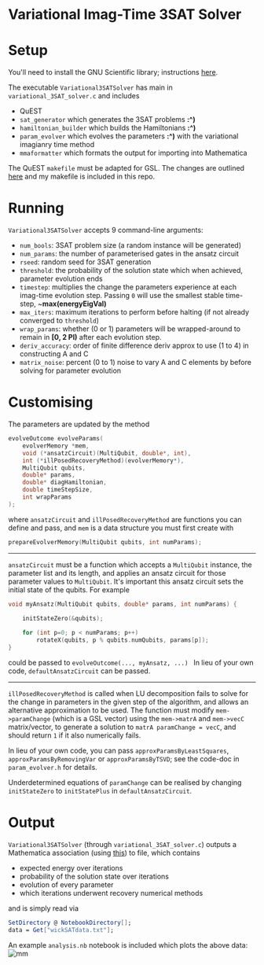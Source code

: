 Variational Imag-Time 3SAT Solver
========

# Setup

You'll need to install the GNU Scientific library; instructions [here](https://gist.github.com/TysonRayJones/af7bedcdb8dc59868c7966232b4da903).

The executable `Variational3SATSolver` has main in `variational_3SAT_solver.c` and includes
- QuEST
- `sat_generator` which generates the 3SAT problems **:^)**
- `hamiltonian_builder` which builds the Hamiltonians **:^)**
- `param_evolver` which evolves the parameters **:^)** with the variational imagianry time method
- `mmaformatter` which formats the output for importing into Mathematica

The QuEST `makefile` must be adapted for GSL. The changes are outlined [here](https://gist.github.com/TysonRayJones/af7bedcdb8dc59868c7966232b4da903) and my makefile is included in this repo.

# Running

`Variational3SATSolver` accepts 9 command-line arguments:
- `num_bools`: 3SAT problem size (a random instance will be generated)
 - `num_params`: the number of parameterised gates in the ansatz circuit
 -  `rseed`: random seed for 3SAT generation 
 - `threshold`: the probability of the solution state which when achieved, parameter evolution ends
 - `timestep`: multiplies the change the parameters experience at each imag-time evolution step. Passing `0` will use the smallest stable time-step, ~**max(energyEigVal)**
 - `max_iters`: maximum iterations to perform before halting (if not already converged to `threshold`)
 -  `wrap_params`: whether (0 or 1) parameters will be wrapped-around to remain in **[0, 2 PI)** after each evolution step.
 - `deriv_accuracy`: order of finite difference deriv approx to use (1 to 4) in constructing A and C
 - `matrix_noise`: percent (0 to 1) noise to vary A and C elements by before solving for parameter evolution


# Customising

The parameters are updated by the method
```C
evolveOutcome evolveParams(
	evolverMemory *mem, 
	void (*ansatzCircuit)(MultiQubit, double*, int), 
	int (*illPosedRecoveryMethod)(evolverMemory*),
	MultiQubit qubits, 
	double* params, 
	double* diagHamiltonian, 
	double timeStepSize, 
	int wrapParams
);
```
where `ansatzCircuit` and `illPosedRecoveryMethod` are functions you can define and pass, and `mem` is a data structure you must first create with
```C
prepareEvolverMemory(MultiQubit qubits, int numParams);
```
-------
 `ansatzCircuit` must be a function which accepts a `MultiQubit` instance, the parameter list and its length, and applies an ansatz circuit for those parameter values to `MultiQubit`. It's important this ansatz circuit sets the initial state of the qubits. For example
```C
void myAnsatz(MultiQubit qubits, double* params, int numParams) {
	
	initStateZero(&qubits);

	for (int p=0; p < numParams; p++)
		rotateX(qubits, p % qubits.numQubits, params[p]);
}
```
could be passed to ```evolveOutcome(..., myAnsatz, ...) ```
In lieu of your own code, `defaultAnsatzCircuit` can be passed.

-------

`illPosedRecoveryMethod` is called when LU decomposition fails to solve for the change in parameters in the given step of the algorithm, and allows an alternative approximation to be used.
The function must modify `mem->paramChange` (which is a GSL vector) using the `mem->matrA` and `mem->vecC` matrix/vector, to generate a solution to `matrA paramChange = vecC`, and should return `1` if it also numerically fails.

In lieu of your own code, you can pass `approxParamsByLeastSquares`, `approxParamsByRemovingVar` or `approxParamsByTSVD`; see the code-doc in `param_evolver.h` for details.

Underdetermined equations of `paramChange` can be realised by changing `initStateZero` to `initStatePlus` in `defaultAnsatzCircuit`.

# Output

`Variational3SATSolver` (through `variational_3SAT_solver.c`) outputs a Mathematica association (using [this](https://gist.github.com/TysonRayJones/f25cb847aadd70aef3f5e0f8fae04947)) to file, which contains
- expected energy over iterations
- probability of the solution state over iterations
- evolution of every parameter
- which iterations underwent recovery numerical methods

and is simply read via 
```Mathematica 
SetDirectory @ NotebookDirectory[];
data = Get["wickSATdata.txt"];
```

An example `analysis.nb` notebook is included which plots the above data:
![mm](https://qtechtheory.org/wp-content/uploads/2018/04/example.png)
